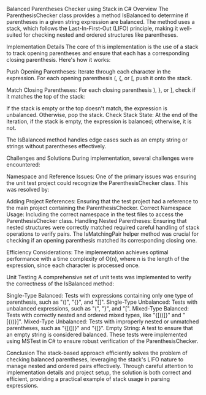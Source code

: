 Balanced Parentheses Checker using Stack in C#
Overview
The ParenthesisChecker class provides a method IsBalanced to determine if parentheses in a given string expression are balanced. The method uses a stack, which follows the Last-In-First-Out (LIFO) principle, making it well-suited for checking nested and ordered structures like parentheses.

Implementation Details
The core of this implementation is the use of a stack to track opening parentheses and ensure that each has a corresponding closing parenthesis. Here's how it works:

Push Opening Parentheses: Iterate through each character in the expression. For each opening parenthesis (, {, or [, push it onto the stack.

Match Closing Parentheses: For each closing parenthesis ), }, or ], check if it matches the top of the stack:

If the stack is empty or the top doesn't match, the expression is unbalanced.
Otherwise, pop the stack.
Check Stack State: At the end of the iteration, if the stack is empty, the expression is balanced; otherwise, it is not.

The IsBalanced method handles edge cases such as an empty string or strings without parentheses effectively.

Challenges and Solutions
During implementation, several challenges were encountered:

Namespace and Reference Issues: One of the primary issues was ensuring the unit test project could recognize the ParenthesisChecker class. This was resolved by:

Adding Project References: Ensuring that the test project had a reference to the main project containing the ParenthesisChecker.
Correct Namespace Usage: Including the correct namespace in the test files to access the ParenthesisChecker class.
Handling Nested Parentheses: Ensuring that nested structures were correctly matched required careful handling of stack operations to verify pairs. The IsMatchingPair helper method was crucial for checking if an opening parenthesis matched its corresponding closing one.

Efficiency Considerations: The implementation achieves optimal performance with a time complexity of O(n), where n is the length of the expression, since each character is processed once.

Unit Testing
A comprehensive set of unit tests was implemented to verify the correctness of the IsBalanced method:

Single-Type Balanced: Tests with expressions containing only one type of parenthesis, such as "()", "{}", and "[]".
Single-Type Unbalanced: Tests with unbalanced expressions, such as "(", "}", and "[".
Mixed-Type Balanced: Tests with correctly nested and ordered mixed types, like "{[()]}" and "[{()}]".
Mixed-Type Unbalanced: Tests with improperly nested or unmatched parentheses, such as "{[(])}" and "{[}".
Empty String: A test to ensure that an empty string is considered balanced.
These tests were implemented using MSTest in C# to ensure robust verification of the ParenthesisChecker.

Conclusion
The stack-based approach efficiently solves the problem of checking balanced parentheses, leveraging the stack's LIFO nature to manage nested and ordered pairs effectively. Through careful attention to implementation details and project setup, the solution is both correct and efficient, providing a practical example of stack usage in parsing expressions.
